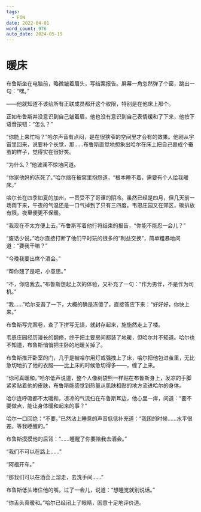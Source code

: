 ```yaml
---
tags:
  - FIN
date: 2022-04-01
word_count: 976
auto_date: 2024-05-19
---
```


# 暖床

布鲁斯坐在电脑前，略微皱着眉头，写结案报告。屏幕一角忽然弹了个窗，跳出一句：“嘿。”

——他就知道不该给所有正联成员都开这个权限，特别是在他床上那个。

正如布鲁斯并没意识到自己皱着眉，他也没有意识到自己表情缓和了下来，他按下语音按钮：“怎么？”

“你能上来忙吗？”哈尔声音有点闷，是在很狭窄的空间里才会有的效果。他刚从宇宙里回来，说要补个长觉，那……布鲁斯直觉地想象出哈尔在床上把自己裹成个蚕茧的样子，觉得实在很好笑。

“为什么？”他波澜不惊地问道。

“你家他妈的冻死了。”哈尔缩在被窝里抱怨道，“根本睡不着，需要有个人给我暖床。”

哈尔长在四季如夏的加州，一贯受不了哥谭的阴冷。虽然已经是四月，但几天前一场雨下来，午夜的气温还是一口气掉到了只有三四度。韦恩庄园又在郊区，碳排放有限，夜里便更不保暖。

“我现在不太方便上去。”布鲁斯写着他行将结束的报告，“你能不能忍一会儿？”

“废话少说。”哈尔直接打断了他们平时玩的很多的“利益交换”，简单粗暴地问道：“要我干嘛？”

“今晚我要出席个酒会。”

“帮你翘了是吧，小意思。”

“不，你陪我去。”布鲁斯想起上次的体验，又补充了一句：“作为男伴，不是作为司机。”

“我……”哈尔支吾了一下，大概的确是冻傻了，直接答应下来：“好好好，你快上来。”

布鲁斯写完案卷，查了下拼写无误，就封存起来，施施然走上了楼。

韦恩庄园经历漫长的翻修，终于把主要房间都装了地暖，但哈尔并不知道。哈尔也不知道，布鲁斯悄悄把主卧的地暖关掉了。

布鲁斯推开卧室的门，几乎是被哈尔用灯戒强拽上了床，哈尔把他包进茧里，无比急切地扒了他的衣服——比上床的时候急切得多——，缠了上来。

“你可真暖和。”哈尔低声说道，整个人像树袋熊一样贴在布鲁斯身上，发凉的手脚紧紧贴着他的皮肤，布鲁斯能感觉到热量从肌肤相贴的地方流进哈尔的身体。

哈尔连呼吸都不太暖和，凉凉的气流扫在布鲁斯耳边，他心里一痒，问道：“要不要做点，能让身体暖和起来的事？”

哈尔一口回绝：“不要。”已然沾上睡意的声音低低补充道：“我困的时候……水平很差。等我睡醒的。”

布鲁斯摸摸他的后背：“……睡醒了你要陪我去酒会。”

“我们不可以在路上……”

“阿福开车。”

“那我们可以在酒会上溜走，去洗手间……”

布鲁斯低头堵住他的嘴，过了一会儿，说道：“想睡觉就别说话。”

“你舌头真暖和。”哈尔已经闭上了眼睛，困意十足地评价道。

